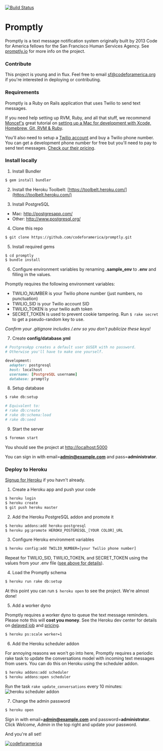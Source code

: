 [![Build Status](https://travis-ci.org/codeforamerica/promptly.png?branch=master)](https://travis-ci.org/codeforamerica/promptly)

# Promptly
Promptly is a text message notification system originally built by 2013 Code for America fellows for the San Francisco Human Services Agency. See [promptly.io](http://promptly.io) for more info on the project.

### Contribute
This project is young and in flux. Feel free to email sf@codeforamerica.org if you're interested in deploying or contributing.

### Requirements
Promptly is a Ruby on Rails application that uses Twilio to send text messages.

If you need help setting up RVM, Ruby, and all that stuff, we recommend [Moncef's](http://about.me/moncef) great tutorial on [setting up a Mac for development with Xcode, Homebrew, Git, RVM & Ruby](http://www.moncefbelyamani.com/how-to-install-xcode-homebrew-git-rvm-ruby-on-mac/).

You'll also need to setup a [Twilio account](https://www.twilio.com/) and buy a Twilio phone number. You can get a development phone number for free but you'll need to pay to send text messages. [Check our their pricing](https://www.twilio.com/sms/pricing).

### Install locally
1) Install Bundler
```sh
$ gem install bundler
```

2) Install the Heroku Toolbelt: [https://toolbelt.heroku.com/](https://toolbelt.heroku.com/)

3) Install PostgreSQL
- Mac: http://postgresapp.com/
- Other: http://www.postgresql.org/

4) Clone this repo
```sh
$ git clone https://github.com/codeforamerica/promptly.git
```

5) Install required gems
```sh
$ cd promptly
$ bundle install
```

6) Configure environment variables by renaming **.sample_env** to **.env** and filling in the values.

Promptly requires the following environment variables:
- TWILIO_NUMBER is your Twilio phone number (just numbers, no punctuation)
- TWILIO_SID is your Twilio account SID 
- TWILIO_TOKEN is your twilio auth token
- SECRET_TOKEN is used to prevent cookie tampering. Run `$ rake secret` to get a pseudo-random key to use.

*Confirm your .gitignore includes /.env so you don't publicize these keys!*

7) Create **config/database.yml**
```ruby
# PostgresApp creates a default user $USER with no password.
# Otherwise you'll have to make one yourself.

development:
  adapter: postgresql
  host: localhost
  username: [PostgreSQL username] 
  database: promptly
```

8) Setup database
```sh
$ rake db:setup

# Equivalent to:
# rake db:create
# rake db:schema:load
# rake db:seed
```

9) Start the server
```sh
$ foreman start
```
You should see the project at <a href="http://localhost:5000">http://localhost:5000</a>

You can sign in with email=**admin@example.com** and pass=**administrator**.

### Deploy to Heroku
[Signup for Heroku](https://id.heroku.com/signup) if you havn't already.

1) Create a Heroku app and push your code
```sh
$ heroku login
$ heroku create
$ git push heroku master
```

2) Add the Heroku PostgreSQL addon and promote it
```sh
$ heroku addons:add heroku-postgresql
$ heroku pg:promote HEROKU_POSTGRESQL_[YOUR COLOR]_URL
```

3) Configure Heroku environment variables
```sh
$ heroku config:add TWILIO_NUMBER=[your Twilio phone number]
```
Repeat for TWILIO_SID, TWILIO_TOKEN, and SECRET_TOKEN using the values from your .env file ([see above for details](#install-locally)).

4) Load the Promptly schema
```sh
$ heroku run rake db:setup
```

At this point you can run `$ heroku open` to see the project. We're almost done!

5) Add a worker dyno

Promptly requires a worker dyno to queue the text message reminders. Please note this will **cost you money**. See the Heroku dev center for details on [delayed job](https://devcenter.heroku.com/articles/delayed-job) and [pricing](https://devcenter.heroku.com/categories/billing).

```sh
$ heroku ps:scale worker=1
```

6) Add the Heroku scheduler addon

For annoying reasons we won't go into here, Promptly requires a periodic rake task to update the conversations model with incoming text messages from users. You can do this on Heroku using the scheduler addon.

```sh
$ heroku addons:add scheduler
$ heroku addons:open scheduler
```
Run the task `rake update_conversations` every 10 minutes:
![heroku scheduler addon](http://codeforamerica.github.io/promptly/heroku-scheduler-addon.png)

7) Change the admin password
```sh
$ heroku open
```

Sign in with email=**admin@example.com** and password=**administrator**. Click *Welcome, Admin* in the top right and update your password.

And you're all set!

<a href="#"><img src="https://a248.e.akamai.net/camo.github.com/e8ce7fcd025087eebe85499c7bf4b5ac57f12b1e/687474703a2f2f73746174732e636f6465666f72616d65726963612e6f72672f636f6465666f72616d65726963612f6366615f74656d706c6174652e706e67" alt="codeforamerica"/></a>